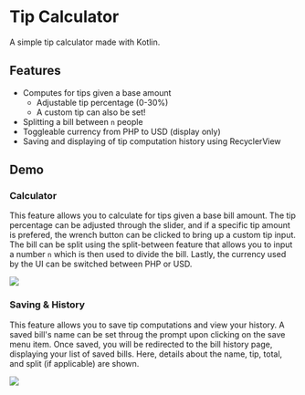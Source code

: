 # Tip Calculator
A simple tip calculator made with Kotlin.

## Features
- Computes for tips given a base amount
  - Adjustable tip percentage (0-30%)
  - A custom tip can also be set!
- Splitting a bill between `n` people
- Toggleable currency from PHP to USD (display only)
- Saving and displaying of tip computation history using RecyclerView

## Demo
### Calculator
This feature allows you to calculate for tips given a base bill amount. The tip percentage can be adjusted through the slider, and if a specific tip amount is prefered, the wrench button can be clicked to bring up a custom tip input. The bill can be split using the split-between feature that allows you to input a number `n` which is then used to divide the bill. Lastly, the currency used by the UI can be switched between PHP or USD.

![](https://media.giphy.com/media/3gVIcHPrzUbL3rGfUE/giphy.gif)

### Saving & History
This feature allows you to save tip computations and view your history. A saved bill's name can be set throug the prompt upon clicking on the save menu item. Once saved, you will be redirected to the bill history page, displaying your list of saved bills. Here, details about the name, tip, total, and split (if applicable) are shown.

![](https://media.giphy.com/media/Y2AqURQNR08rUj3iCJ/giphy.gif)
